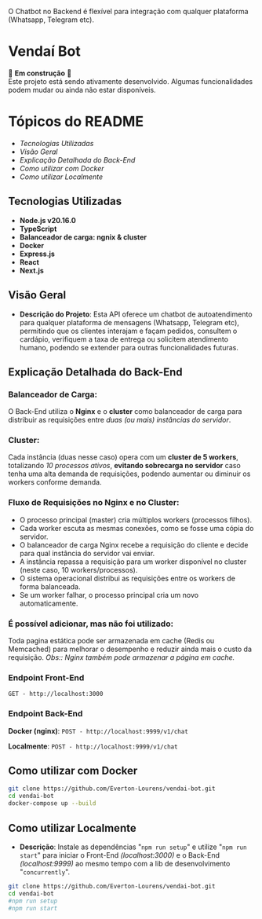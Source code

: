 ﻿﻿O Chatbot no Backend é flexível para integração com qualquer plataforma (Whatsapp, Telegram etc).

# Vendaí Bot

🚧 **Em construção** 🚧  
Este projeto está sendo ativamente desenvolvido. Algumas funcionalidades podem mudar ou ainda não estar disponíveis.

# Tópicos do README
- *Tecnologias Utilizadas*
- *Visão Geral*
- *Explicação Detalhada do Back-End*
- *Como utilizar com Docker*
- *Como utilizar Localmente*

## Tecnologias Utilizadas
- **Node.js v20.16.0**
- **TypeScript**
- **Balanceador de carga: ngnix & cluster**
- **Docker**
- **Express.js**
- **React**
- **Next.js**

## Visão Geral
- **Descrição do Projeto**: Esta API oferece um chatbot de autoatendimento para qualquer plataforma de mensagens (Whatsapp, Telegram etc), permitindo que os clientes interajam e façam pedidos, consultem o cardápio, verifiquem a taxa de entrega ou solicitem atendimento humano, podendo se extender para outras funcionalidades futuras.

## Explicação Detalhada do Back-End

### **Balanceador de Carga**:
O Back-End utiliza o **Nginx** e o **cluster** como balanceador de carga para distribuir as requisições entre *duas (ou mais) instâncias do servidor*.

### **Cluster**:
Cada instância (duas nesse caso) opera com um **cluster de 5 workers**, totalizando *10 processos ativos*, **evitando sobrecarga no servidor** caso tenha uma alta demanda de requisições, podendo aumentar ou diminuir os workers conforme demanda.

### **Fluxo de Requisições no Nginx e no Cluster**:  
- O processo principal (master) cria múltiplos workers (processos filhos).
- Cada worker escuta as mesmas conexões, como se fosse uma cópia do servidor.
- O balanceador de carga Nginx recebe a requisição do cliente e decide para qual instância do servidor vai enviar.
- A instância repassa a requisição para um worker disponível no cluster (neste caso, 10 workers/processos).
- O sistema operacional distribui as requisições entre os workers de forma balanceada.
- Se um worker falhar, o processo principal cria um novo automaticamente.

### **É possível adicionar, mas não foi utilizado**:
Toda pagina estática pode ser armazenada em cache (Redis ou Memcached) para melhorar o desempenho e reduzir ainda mais o custo da requisição.
*Obs:: Nginx também pode armazenar a página em cache.*

### Endpoint Front-End
`GET - http://localhost:3000`

### Endpoint Back-End

**Docker (nginx)**: `POST - http://localhost:9999/v1/chat`

**Localmente**: `POST - http://localhost:9999/v1/chat`

## Como utilizar com Docker

```bash
git clone https://github.com/Everton-Lourens/vendai-bot.git
cd vendai-bot
docker-compose up --build
```

## Como utilizar Localmente
- **Descrição**: Instale as dependências "`npm run setup`" e utilize "`npm run start`" para iniciar o Front-End *(localhost:3000)* e o Back-End *(localhost:9999)* ao mesmo tempo com a lib de desenvolvimento "`concurrently`".

```bash
git clone https://github.com/Everton-Lourens/vendai-bot.git
cd vendai-bot
#npm run setup
#npm run start
```
